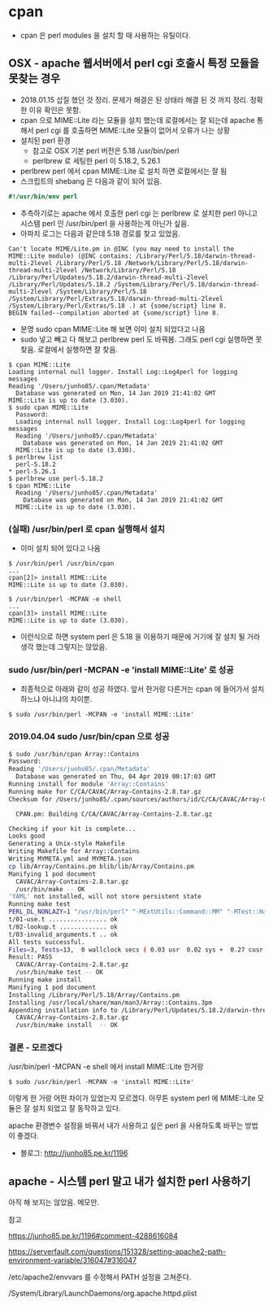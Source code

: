 # cpan
* cpan 은 perl modules 을 설치 할 때 사용하는 유틸이다.

## OSX - apache 웹서버에서 perl cgi 호출시 특정 모듈을 못찾는 경우
* 2018.01.15 삽질 했던 것 정리. 문제가 해결은 된 상태라 해결 된 것 까지 정리. 정확한 이유 확인은 못함.
* cpan 으로 MIME::Lite 라는 모듈을 설치 했는데 로컬에서는 잘 되는데 apache 통해서 perl cgi 를 호출하면 MIME::Lite 모듈이 없어서 오류가 나는 상황
* 설치된 perl 환경
  * 참고로 OSX 기본 perl 버전은 5.18 /usr/bin/perl
  * perlbrew 로 세팅한 perl 이 5.18.2, 5.26.1
* perlbrew perl 에서 cpan MIME::Lite 로 설치 하면 로컬에서는 잘 됨
* 스크립트의 shebang 은 다음과 같이 되어 있음.
```perl
#!/usr/bin/env perl
```
* 추측하기로는 apache 에서 호출한 perl cgi 는 perlbrew 로 설치한 perl 아니고 시스템 perl 인 /usr/bin/perl 을 사용하는게 아닌가 싶음.
* 아파치 로그는 다음과 같은데 5.18 경로를 찾고 있었음.
```
Can't locate MIME/Lite.pm in @INC (you may need to install the MIME::Lite module) (@INC contains: /Library/Perl/5.18/darwin-thread-multi-2level /Library/Perl/5.18 /Network/Library/Perl/5.18/darwin-thread-multi-2level /Network/Library/Perl/5.18 /Library/Perl/Updates/5.18.2/darwin-thread-multi-2level /Library/Perl/Updates/5.18.2 /System/Library/Perl/5.18/darwin-thread-multi-2level /System/Library/Perl/5.18 /System/Library/Perl/Extras/5.18/darwin-thread-multi-2level /System/Library/Perl/Extras/5.18 .) at {some/script} line 8.
BEGIN failed--compilation aborted at {some/script} line 8.
```

* 분명 sudo cpan MIME::Lite 해 보면 이미 설치 되었다고 나옴
* sudo 넣고 빼고 다 해보고 perlbrew perl 도 바꿔봄. 그래도 perl cgi 실행하면 못찾음. 로컬에서 실행하면 잘 찾음.
```
$ cpan MIME::Lite
Loading internal null logger. Install Log::Log4perl for logging messages
Reading '/Users/junho85/.cpan/Metadata'
  Database was generated on Mon, 14 Jan 2019 21:41:02 GMT
MIME::Lite is up to date (3.030).
$ sudo cpan MIME::Lite
  Password:
  Loading internal null logger. Install Log::Log4perl for logging messages
  Reading '/Users/junho85/.cpan/Metadata'
    Database was generated on Mon, 14 Jan 2019 21:41:02 GMT
  MIME::Lite is up to date (3.030).
$ perlbrew list
  perl-5.18.2
* perl-5.26.1
$ perlbrew use perl-5.18.2
$ cpan MIME::Lite
  Reading '/Users/junho85/.cpan/Metadata'
    Database was generated on Mon, 14 Jan 2019 21:41:02 GMT
  MIME::Lite is up to date (3.030).
```

### (실패) /usr/bin/perl 로 cpan 실행해서 설치
* 이미 설치 되어 있다고 나옴
```
$ /usr/bin/perl /usr/bin/cpan
...
cpan[2]> install MIME::Lite
MIME::Lite is up to date (3.030).
```
 
```
$ /usr/bin/perl -MCPAN -e shell
...
cpan[3]> install MIME::Lite
MIME::Lite is up to date (3.030).
```
* 이런식으로 하면 system perl 은 5.18 을 이용하기 때문에 거기에 잘 설치 될 거라 생각 했는데 그렇지는 않았음.

### sudo /usr/bin/perl -MCPAN -e 'install MIME::Lite' 로 성공
* 최종적으로 아래와 같이 성공 하였다. 앞서 한거랑 다른거는 cpan 에 들어가서 설치 하느냐 아니냐의 차이뿐. 
```
$ sudo /usr/bin/perl -MCPAN -e 'install MIME::Lite'
```

### 2019.04.04 sudo /usr/bin/cpan 으로 성공
```bash
$ sudo /usr/bin/cpan Array::Contains
Password:
Reading '/Users/junho85/.cpan/Metadata'
  Database was generated on Thu, 04 Apr 2019 00:17:03 GMT
Running install for module 'Array::Contains'
Running make for C/CA/CAVAC/Array-Contains-2.8.tar.gz
Checksum for /Users/junho85/.cpan/sources/authors/id/C/CA/CAVAC/Array-Contains-2.8.tar.gz ok

  CPAN.pm: Building C/CA/CAVAC/Array-Contains-2.8.tar.gz

Checking if your kit is complete...
Looks good
Generating a Unix-style Makefile
Writing Makefile for Array::Contains
Writing MYMETA.yml and MYMETA.json
cp lib/Array/Contains.pm blib/lib/Array/Contains.pm
Manifying 1 pod document
  CAVAC/Array-Contains-2.8.tar.gz
  /usr/bin/make -- OK
'YAML' not installed, will not store persistent state
Running make test
PERL_DL_NONLAZY=1 "/usr/bin/perl" "-MExtUtils::Command::MM" "-MTest::Harness" "-e" "undef *Test::Harness::Switches; test_harness(0, 'blib/lib', 'blib/arch')" t/*.t
t/01-use.t ................ ok
t/02-lookup.t ............. ok
t/03-invalid_arguments.t .. ok
All tests successful.
Files=3, Tests=13,  0 wallclock secs ( 0.03 usr  0.02 sys +  0.27 cusr  0.04 csys =  0.36 CPU)
Result: PASS
  CAVAC/Array-Contains-2.8.tar.gz
  /usr/bin/make test -- OK
Running make install
Manifying 1 pod document
Installing /Library/Perl/5.18/Array/Contains.pm
Installing /usr/local/share/man/man3/Array::Contains.3pm
Appending installation info to /Library/Perl/Updates/5.18.2/darwin-thread-multi-2level/perllocal.pod
  CAVAC/Array-Contains-2.8.tar.gz
  /usr/bin/make install  -- OK
```

### 결론 - 모르겠다
/usr/bin/perl -MCPAN -e shell 에서 install MIME::Lite 한거랑

```
$ sudo /usr/bin/perl -MCPAN -e 'install MIME::Lite'
```

이렇게 한 거랑 어떤 차이가 있었는지 모르겠다. 아무튼 system perl 에 MIME::Lite 모듈은 잘 설치 되었고 잘 동작하고 있다.

apache 환경변수 설정을 바꿔서 내가 사용하고 싶은 perl 을 사용하도록 바꾸는 방법이 좋겠다.

* 블로그: http://junho85.pe.kr/1196

## apache - 시스템 perl 말고 내가 설치한 perl 사용하기
아직 해 보지는 않았음. 메모만.

참고

https://junho85.pe.kr/1196#comment-4288616084

https://serverfault.com/questions/151328/setting-apache2-path-environment-variable/316047#316047

/etc/apache2/envvars 를 수정해서 PATH 설정을 고쳐준다.

/System/Library/LaunchDaemons/org.apache.httpd.plist

